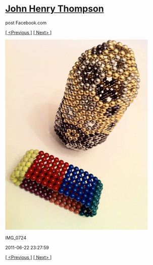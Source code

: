 # [John Henry Thompson](../README.md)
post Facebook.com

[[ <Previous ]](2011-11-05-9.md) [[ Next> ]](2011-06-22-2.md)

[![](../media/2011-06-22/Magnetic-Balls-IMG_0724.jpg)](../README.md)

IMG_0724

2011-06-22 23:27:59

[[ <Previous ]](2011-11-05-9.md) [[ Next> ]](2011-06-22-2.md)